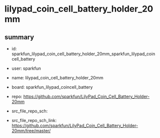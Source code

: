 # lilypad_coin_cell_battery_holder_20mm
 
## summary 
* id: sparkfun_lilypad_coin_cell_battery_holder_20mm_sparkfun_lilypad_coincell_battery
* user: sparkfun
* name: lilypad_coin_cell_battery_holder_20mm
* board: sparkfun_lilypad_coincell_battery
* repo: https://github.com/sparkfun/LilyPad_Coin_Cell_Battery_Holder-20mm



* src_file_repo_sch: 
* src_file_repo_sch_link: https://github.com/sparkfun/LilyPad_Coin_Cell_Battery_Holder-20mm/tree/master/






